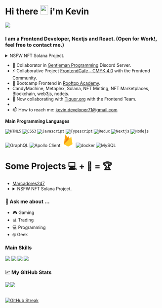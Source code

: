 # Hi there <img src="https://media.giphy.com/media/hvRJCLFzcasrR4ia7z/giphy.gif" width="25px" height="30px" /> i'm Kevin
![](https://visitor-badge.glitch.me/badge?page_id=kevin-dev71.kevin-dev71)
<br />
### I am a Frontend Developer, Nextjs and React. (Open for Work!, feel free to contact me.)

<details>
  <summary>NSFW NFT Solana Project.</summary>
  https://aiko.io/ is a Erotic Solana stakeable NFT collection, powered by rust, solana/web3.js and nextjs.
</details>

- 🔭 Collaborator in [Gentleman Programming](https://discord.gg/sqRpMcm5) Discord Server.
- ⚡ Collaborative Project [FrontendCafe - CMYK 4.0](https://github.com/frontendcafe/cmyk-strawberry) with the Frontend Community.
- 🌱 Bootcamp Frontend in [Rooftop Academy](https://www.rooftopacademy.com/).
- CandyMachine, Metaplex, Solana, NFT Minting, NFT Marketplaces, Blockchain, web3js, nodejs.
- 🔭 Now collaborating with [Tiquor.org](https://github.com/tiquor) with the Frontend Team.
- 
- 📫 How to reach me: kevin.developer71@gmail.com

**Main Programming Languages**

<code><a href="https://github.com/kevin-dev71?tab=repositories&language=HTML"><img height="42" title="HTML5" alt="HTML5" src="https://cdn.svgporn.com/logos/html-5.svg"></a></code>
<code><a href="https://github.com/kevin-dev71?tab=repositories&language=CSS"><img height="42" title="CSS3" alt="CSS3" src="https://cdn.svgporn.com/logos/css-3.svg"></a></code>
<code><a href="https://github.com/kevin-dev71?tab=repositories&language=javascript"><img height="36" title="Javascript" alt="Javascript" src="https://cdn.svgporn.com/logos/javascript.svg"></a></code>
<code><a href="https://github.com/kevin-dev71?tab=repositories&language=typescript"><img height="42" title="Typescript" alt="Typescript" src="https://www.pngkey.com/png/detail/826-8263457_react-with-typescript-react.png"></a></code>
<code><a href="https://github.com/kevin-dev71?tab=repositories&language=typescript"><img height="42" title="Redux" alt="Redux" src="https://img2.freepng.es/20180511/zie/kisspng-redux-react-javascript-vue-js-single-page-applicat-5af5cde3d3a5e8.2671715915260584678669.jpg"></a></code>
<code><a href="https://github.com/kevin-dev71?tab=repositories&language=typescript"><img height="42" title="Nextjs" alt="Nextjs" src="https://nextjs.org/static/favicon/favicon.ico"></a></code>
<code><a href="https://github.com/kevin-dev71?tab=repositories&language=node"><img height="42" title="Nodejs" alt="Nodejs" src="https://image.pngaaa.com/703/4547703-small.png"></a></code><img height="42" title="GraphQL" alt="GraphQL" src="https://listimg.pinclipart.com/picdir/s/544-5441989_graphql-graphql-logo-png-clipart.png">
<img height="42" title="Apollo Client" alt="Apollo Client" src="https://miro.medium.com/max/400/1*2iQRjEG1CmOcpTacuxbPjA.png">
<img height="42" title="Firebase" alt="Firebase" src="https://raw.githubusercontent.com/github/explore/80688e429a7d4ef2fca1e82350fe8e3517d3494d/topics/firebase/firebase.png">
<img src="https://www.howtogeek.com/wp-content/uploads/csit/2021/04/075c8694.jpeg?width=1198&trim=1,1&bg-color=000&pad=1,1" alt="docker" width="40" height="40"/>
<img src="https://e7.pngegg.com/pngimages/429/72/png-clipart-mysql-database-graphics-microsoft-access-logo-blue-web-design-thumbnail.png" alt="MySQL" width="40" height="40"/>

# Some Projects 💻 + 🧠 = 🏆
- [Marcadores247](https://www.marcadores247.com/)
- <details>
  <summary>NSFW NFT Solana Project.</summary>
  https://aiko.io/ is a Erotic Solana stakeable NFT collection, powered by rust, solana/web3.js and nextjs.
</details>

### 💬 Ask me about ...
 - 🎮 Gaming
 - 📊 Trading
 - 💻 Programming
 - 🤓 Geek

### Main Skills
![](https://img.shields.io/badge/Framework-React-informational?style=flat&logo=react&logoColor=white&color=3bac3a)
![](https://img.shields.io/badge/Language-TypeScript-informational?style=flat&logo=typescript&logoColor=white&color=3bac3a)
![](https://img.shields.io/badge/Language-JavaScript-informational?style=flat&logo=javascript&logoColor=white&color=3bac3a)
![](https://img.shields.io/badge/Database-MongoDB-informational?style=flat&logo=mongodb&logoColor=white&color=3bac3a)

### 📈 My GitHub Stats

<div><img height="150px" src="https://github-readme-stats.vercel.app/api?username=kevin-dev71&sshow_icons=true&theme=gotham&count_private=true" /><img height="150px" src="https://github-readme-stats.vercel.app/api/top-langs?username=kevin-dev71&exclude_repo=ishrimp,traderapp,tradingapp,learning.test&layout=compact&theme=monokai&count_private=true" /></div>
<br />

[![GitHub Streak](https://github-readme-streak-stats.herokuapp.com/?user=kevin-dev71&theme=dark&background=000000)](https://git.io/streak-stats)
<!--
**kevin-dev71/kevin-dev71** is a ✨ _special_ ✨ repository because its `README.md` (this file) appears on your GitHub profile.

Here are some ideas to get you started:

- 🔭 I’m currently working on ...
- 🌱 I’m currently learning ...
- 👯 I’m looking to collaborate on ...
- 🤔 I’m looking for help with ...
- 💬 Ask me about ...
- 📫 How to reach me: ...
- 😄 Pronouns: ...
- ⚡ Fun fact: ...
-->
